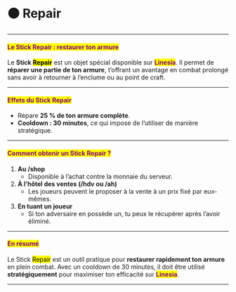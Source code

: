 # ⚫ Repair

***

#### <mark style="color:purple;">Le Stick Repair : restaurer ton armure</mark>

Le **Stick&#x20;**<mark style="color:$info;">**Repair**</mark> est un objet spécial disponible sur <mark style="color:purple;">**Linesia**</mark>. Il permet de **réparer une partie de ton armure**, t’offrant un avantage en combat prolongé sans avoir à retourner à l’enclume ou au point de craft.

***

#### <mark style="color:purple;">Effets du Stick Repair</mark>

* Répare **25 % de ton armure complète**.
* **Cooldown : 30 minutes**, ce qui impose de l’utiliser de manière stratégique.

***

#### <mark style="color:purple;">Comment obtenir un Stick Repair ?</mark>

1. **Au /shop**
   * Disponible à l’achat contre la monnaie du serveur.
2. **À l’hôtel des ventes (/hdv ou /ah)**
   * Les joueurs peuvent le proposer à la vente à un prix fixé par eux-mêmes.
3. **En tuant un joueur**
   * Si ton adversaire en possède un, tu peux le récupérer après l’avoir éliminé.

***

#### <mark style="color:purple;">En résumé</mark>

Le Stick <mark style="color:$info;">Repair</mark> est un outil pratique pour **restaurer rapidement ton armure** en plein combat. Avec un cooldown de 30 minutes, il doit être utilisé **stratégiquement** pour maximiser ton efficacité sur <mark style="color:purple;">**Linesia**</mark>.

***
